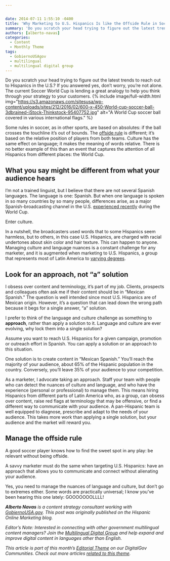 ```yaml
---


date: 2014-07-11 1:55:10 -0400
title: 'Why Marketing to U.S. Hispanics Is like the Offside Rule in Soccer'
summary: 'Do you scratch your head trying to figure out the latest trends to reach out to Hispanics in the U.S.? If you answered yes, don&amp;#8217;t worry, you&amp;#8217;re not alone. The current Soccer World Cup is lending a great analogy to help you think through your strategy to your customers. Some rules in soccer, as in'
authors: [alberto-navas]
categories:
  - Content
  - Monthly Theme
tags:
  - GobiernoUSAgov
  - multilingual
  - multilingual digital group
---
```


Do you scratch your head trying to figure out the latest trends to reach out to Hispanics in the U.S.? If you answered yes, don&#8217;t worry, you&#8217;re not alone. The current Soccer World Cup is lending a great analogy to help you think through your strategy to your customers. 
{% include image/full-width.html img="https://s3.amazonaws.com/sitesusa/wp-content/uploads/sites/212/2016/02/600-x-450-World-cup-soccer-ball-3dbrained-iStock-Thinkstock-95407752.jpg" alt="A World Cup soccer ball covered in various international flags." %} 

Some rules in soccer, as in other sports, are based on absolutes: if the ball crosses the touchline it’s out of bounds. The [offside rule](http://en.wikipedia.org/wiki/Offside_%28association_football%29) is different; it’s based on the relative position of players from both teams. Culture has the same effect on language; it makes the meaning of words relative. There is no better example of this than an event that captures the attention of all Hispanics from different places: the World Cup.

## What you say might be different from what your audience hears

I’m not a trained linguist, but I believe that there are not several Spanish languages. The language is one: Spanish. But when one language is spoken in so many countries by so many people, differences arise, as a major Spanish-broadcasting channel in the U.S. [experienced recently](http://www.pri.org/stories/2014-06-20/univisions-world-cup-spanish-commentary-has-surprised-some-latinos) during the World Cup.

Enter culture.

In a nutshell, the broadcasters used words that to some Hispanics seem harmless, but to others, in this case U.S. Hispanics, are charged with racial undertones about skin color and hair texture. This can happen to anyone. Managing culture and language nuances is a constant challenge for any marketer, and it is augmented when marketing to U.S. Hispanics, a group that represents most of Latin America to [varying degrees](http://www.pewhispanic.org/2013/06/19/diverse-origins-the-nations-14-largest-hispanic-origin-groups/).

## Look for an approach, not “a” solution

I obsess over content and terminology, it’s part of my job. Clients, prospects and colleagues often ask me if their content should be in “Mexican Spanish.” The question is well intended since most U.S. Hispanics are of Mexican origin. However, it’s a question that can lead down the wrong path because it begs for a single answer, “a” solution.

I prefer to think of the language and culture challenge as something to **approach**, rather than apply a solution to it. Language and culture are ever evolving, why lock them into a single solution?

Assume you want to reach U.S. Hispanics for a given campaign, promotion or outreach effort in Spanish. You can apply a solution or an approach to this situation.

One solution is to create content in “Mexican Spanish.” You’ll reach the majority of your audience, about 65% of the Hispanic population in the country. Conversely, you’ll leave 35% of your audience to your competition.

As a marketer, I advocate taking an approach. Staff your team with people who can detect the nuances of culture and language, and who have the experience (personal or professional) to manage them. This means hiring Hispanics from different parts of Latin America who, as a group, can obsess over content, raise red flags at terminology that may be offensive, or find a different way to communicate with your audience. A pan-Hispanic team is well equipped to diagnose, prescribe and adapt to the needs of your audience. This takes more work than applying a single solution, but your audience and the market will reward you.

## Manage the offside rule

A good soccer player knows how to find the sweet spot in any play: be relevant without being offside.

A savvy marketer must do the same when targeting U.S. Hispanics: have an approach that allows you to communicate and connect without alienating your audience.

Yes, you need to manage the nuances of language and culture, but don’t go to extremes either. Some words are practically universal; I know you&#8217;ve been hearing this one lately: GOOOOOOOLLLL!

_**Alberto Navas** is a content strategy consultant working with [GobiernoUSA.gov](http://www.usa.gov/gobiernousa/). This post was originally published on the Hispanic Online Marketing blog._

_Editor&#8217;s Note: Interested in connecting with other government multilingual content managers? Join the [Multilingual Digital Group](https://www.WHATEVER/communities/government-multilingual-websites-community/ "Multilingual Digital Group") and help expand and improve digital content in languages other than English._

_This article is part of this month&#8217;s [Editorial Theme](https://www.WHATEVER/join-digitalgov/#guidelines) on our DigitalGov Communities. Check out more articles [related to this theme](https://www.WHATEVER/recent-monthly-themes/ "Recent Monthly Themes")._